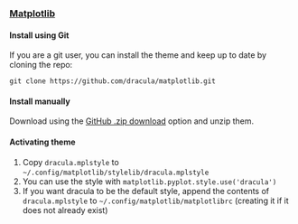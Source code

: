 ### [Matplotlib](https://matplotlib.org)

#### Install using Git

If you are a git user, you can install the theme and keep up to date by cloning the repo:

    git clone https://github.com/dracula/matplotlib.git

#### Install manually

Download using the [GitHub .zip download](https://github.com/dracula/matplotlib/archive/master.zip) option and unzip them.

#### Activating theme

1. Copy `dracula.mplstyle` to `~/.config/matplotlib/stylelib/dracula.mplstyle`
2. You can use the style with `matplotlib.pyplot.style.use('dracula')`
3. If you want dracula to be the default style, append the contents of `dracula.mplstyle` to `~/.config/matplotlib/matplotlibrc` (creating it if it does not already exist)
